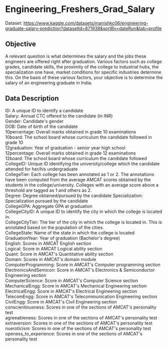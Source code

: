 # Engineering_Freshers_Grad_Salary

Dataset: https://www.kaggle.com/datasets/manishkc06/engineering-graduate-salary-prediction?datasetId=871938&sortBy=dateRun&tab=profile

## Objective
A relevant question is what determines the salary and the jobs these engineers are offered right after graduation. Various factors such as college grades, candidate skills, the proximity of the college to industrial hubs, the specialization one have, market conditions for specific industries determine this. On the basis of these various factors, your objective is to determine the salary of an engineering graduate in India.

## Data Description
ID: A unique ID to identify a candidate <br>
Salary: Annual CTC offered to the candidate (in INR) <br>
Gender: Candidate's gender <br>
DOB: Date of birth of the candidate <br>
10percentage: Overall marks obtained in grade 10 examinations <br>
10board: The school board whose curriculum the candidate followed in grade 10 <br>
12graduation: Year of graduation - senior year high school <br>
12percentage: Overall marks obtained in grade 12 examinations <br>
12board: The school board whose curriculum the candidate followed <br>
CollegeID: Unique ID identifying the university/college which the candidate attended for her/his undergraduate <br>
CollegeTier: Each college has been annotated as 1 or 2. The annotations have been computed from the average AMCAT scores obtained by the students in the college/university. Colleges with an average score above a threshold are tagged as 1 and others as 2. <br>
Degree: Degree obtained/pursued by the candidate
Specialization: Specialization pursued by the candidate <br>
CollegeGPA: Aggregate GPA at graduation <br>
CollegeCityID: A unique ID to identify the city in which the college is located in. <br>
CollegeCityTier: The tier of the city in which the college is located in. This is annotated based on the population of the cities. <br>
CollegeState: Name of the state in which the college is located <br>
GraduationYear: Year of graduation (Bachelor's degree) <br>
English: Scores in AMCAT English section <br>
Logical: Score in AMCAT Logical ability section <br>
Quant: Score in AMCAT's Quantitative ability section <br>
Domain: Scores in AMCAT's domain module <br>
ComputerProgramming: Score in AMCAT's Computer programming section <br>
ElectronicsAndSemicon: Score in AMCAT's Electronics & Semiconductor Engineering section <br>
ComputerScience: Score in AMCAT's Computer Science section <br>
MechanicalEngg: Score in AMCAT's Mechanical Engineering section <br>
ElectricalEngg: Score in AMCAT's Electrical Engineering section <br>
TelecomEngg: Score in AMCAT's Telecommunication Engineering section <br>
CivilEngg: Score in AMCAT's Civil Engineering section <br>
conscientiousness: Scores in one of the sections of AMCAT's personality test <br>
agreeableness: Scores in one of the sections of AMCAT's personality test <br>
extraversion: Scores in one of the sections of AMCAT's personality test <br>
nueroticism: Scores in one of the sections of AMCAT's personality test <br>
openess_to_experience: Scores in one of the sections of AMCAT's personality test <br>
